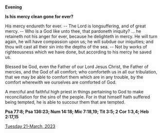 **Evening**

**Is his mercy clean gone for ever?**
 
His mercy endureth for ever. -- The Lord is longsuffering, and of great mercy. -- Who is a God like unto thee, that pardoneth iniquity? ... he retaineth not his anger for ever, because he delighteth in mercy. He will turn again, he will have compassion upon us; he will subdue our iniquities; and thou wilt cast all their sin into the depths of the sea. -- Not by works of righteousness which we have done, but according to his mercy he saved us.
 
Blessed be God, even the Father of our Lord Jesus Christ, the Father of mercies, and the God of all comfort; who comforteth us in all our tribulation, that we may be able to comfort them which are in any trouble, by the comfort wherewith we ourselves are comforted of God.
 
A merciful and faithful high priest in things pertaining to God to make reconciliation for the sins of the people. For in that himself hath suffered being tempted, he is able to succour them that are tempted.  

**Psa 77:8; Psa 136:23; Num 14:18; Mic 7:18,19; Tit 3:5; 2 Cor 1:3,4; Heb 2:17,15**

[Tuesday 21-March, 2023](https://t.me/daily_light)
